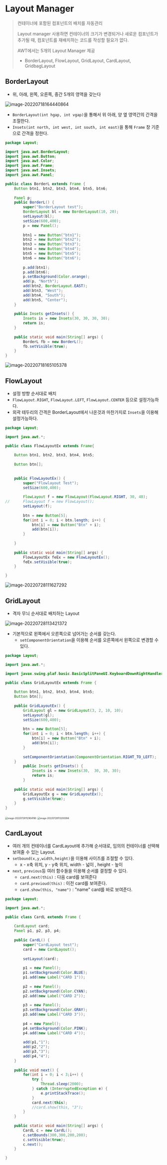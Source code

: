 # Layout Manager

> 컨테이너에 포함된 컴포넌트의 배치를 자동관리
>
> Layout manager 사용하면 컨테이너의 크기가 변경되거나 새로운 컴포넌트가 추가될 때, 컴포넌트를 재배치하는 코드를 작성할 필요가 없다.
>
> AWT에서는 5개의 Layout Manager 제공
>
> - BorderLayout, FlowLayout, GridLayout, CardLayout, GridbagLayout



## BorderLayout

- 위, 아래, 왼쪽, 오른쪽, 중간 5개의 영역을 갖는다

![image-20220718164440864](${images}/image-20220718164440864.png)

- `BorderLayout(int hgap, int vgap)`을 통해서 위 아래, 양 옆 영역간의 간격을 조절한다.
- `Insets(int north, int west, int south, int east)`을 통해 `Frame` 창 기준으로 간격을 정한다.

```java
package Layout;

import java.awt.BorderLayout;
import java.awt.Button;
import java.awt.Color;
import java.awt.Frame;
import java.awt.Insets;
import java.awt.Panel;

public class BorderL extends Frame {
	Button btn1, btn2, btn3, btn4, btn5, btn6;
	
	Panel p;
	public BorderL() {
		super("BorderLayout test");
		BorderLayout bl = new BorderLayout(10, 20);
		setLayout(bl);
		setSize(600,400);
		p = new Panel();
		
		btn1 = new Button("btn1");
		btn2 = new Button("btn2");
		btn3 = new Button("btn3");
		btn4 = new Button("btn4");
		btn5 = new Button("btn5");
		btn6 = new Button("btn6");
		
		p.add(btn1);
		p.add(btn6);
		p.setBackground(Color.orange);
		add(p, "North");
		add(btn2, BorderLayout.EAST);
		add(btn3, "West");
		add(btn4, "South");
		add(btn5, "Center");
	}
	
	public Insets getInsets() {
		Insets is = new Insets(30, 30, 30, 30);
		return is;
	}
	
	public static void main(String[] args) {
		BorderL fb = new BorderL();
		fb.setVisible(true);
	}
}

```

![image-20220718165105378](${images}/image-20220718165105378.png)



## FlowLayout

- 설정 방향 순서대로 배치
- `FlowLayout.RIGHT`, `FlowLayout.LEFT`, `FlowLayout.CENTER` 등으로 설정가능하다.
- 외곽 테두리의 간격은 BorderLayout에서 나온것과 마찬가지로 `Insets`을 이용해 설정가능하다.

```java
package Layout;

import java.awt.*;

public class FlowLayoutEx extends Frame{
	
	Button btn1, btn2, btn3, btn4, btn5;
	
	Button btn[];
	
	
	public FlowLayoutEx() {
		super("Flowlayout Test");
		setSize(600,400);
		
		FlowLayout f = new FlowLayout(FlowLayout.RIGHT, 30, 40);
//		FlowLayout f = new FlowLayout();
		setLayout(f);
		
		btn = new Button[5];
		for(int i = 0; i < btn.length; i++) {
			btn[i] = new Button("Btn" + i);
			add(btn[i]);
		}
		
	}	
	
	public static void main(String[] args) {
		FlowLayoutEx feEx = new FlowLayoutEx();
		feEx.setVisible(true);
	}

}
```

![image-20220728111627292](${images}/image-20220728111627292.png)

## GridLayout

- 격자 무늬 순서대로 배치하는 Layout

![image-20220728113421372](${images}/image-20220728113421372.png)

- 기본적으로 왼쪽에서 오른쪽으로 넘어가는 순서를 갖는다.
  - `setComponentOrientation`을 이용해 순서를 오른쪽에서 왼쪽으로 변경할 수 있다.

```java
package Layout;

import java.awt.*;

import javax.swing.plaf.basic.BasicSplitPaneUI.KeyboardDownRightHandler;

public class GridLayoutEx extends Frame {
	
	Button btn1, btn2, btn3, btn4, btn5;
	Button btn[];
	
	public GridLayoutEx() {
		GridLayout gl = new GridLayout(3, 2, 10, 10);
		setLayout(gl);
		setSize(600,400);
		
		btn = new Button[5];
		for(int i = 0; i < btn.length; i++) {
			btn[i] = new Button("Btn" + i);
			add(btn[i]);
		}
		
		setComponentOrientation(ComponentOrientation.RIGHT_TO_LEFT);
	}
		public Insets getInsets() {
			Insets is = new Insets(30,  30, 30, 30);
			return is;
		}
	
	public static void main(String[] args) {
		GridLayoutEx g = new GridLayoutEx();
		g.setVisible(true);
	}
}
```

<img src="${images}/image-20220728112904190.png" alt="image-20220728112904190" style="zoom:50%;" />                                                         <img src="${images}/image-20220728113200094.png" alt="image-20220728113200094" style="zoom:50%;" />   



## CardLayout

- 여러 개의 컨테이너를 CardLayout에 추가해 순서대로, 임의의 컨테이너를 선택해 보여줄 수 있는 Layout.
- `setbound(x,y,width,height)`을 이용해 사이즈를 조절할 수 있다.
  - x - x축 위치, y - y축 위치, width - 넓이 , height - 높이
- `next`, `previous`등 여러 함수들을 이용해 순서를 결정할 수 있다.
  - `card.next(this)` : 다음 card를 보여준다
  - `card.previoud(this)` : 이전 card를 보여준다.
  - `card.show(this, "name")` :  "name" card를 바로 보여준다.

```java
package Layout;

import java.awt.*;

public class CardL extends Frame {
	
	CardLayout card;
	Panel p1, p2, p3, p4;
	
	public CardL() {
		super("CardLayout test");
		card = new CardLayout();
		
		setLayout(card);
		
		p1 = new Panel();
		p1.setBackground(Color.BLUE);
		p1.add(new Label("CARD 1"));
		
		p2 = new Panel();
		p2.setBackground(Color.CYAN);
		p2.add(new Label("CARD 2"));
		
		p3 = new Panel();
		p3.setBackground(Color.GRAY);
		p3.add(new Label("CARD 3"));
		
		p4 = new Panel();
		p4.setBackground(Color.PINK);
		p4.add(new Label("CARD 4"));
		
		add(p1,"1");
		add(p2,"2");
		add(p3,"3");
		add(p4,"4");
	}
	
	public void next() {
		for(int i = 0; i < 3;i++) {
			try {
				Thread.sleep(2000);
			} catch (InterruptedException e) {
				e.printStackTrace();
			}
			card.next(this);
			//card.show(this, "3");
		}
	}
	
	public static void main(String[] args) {
		CardL c = new CardL();
		c.setBounds(300,300,200,200);
		c.setVisible(true);
		c.next();
	}

}
```

